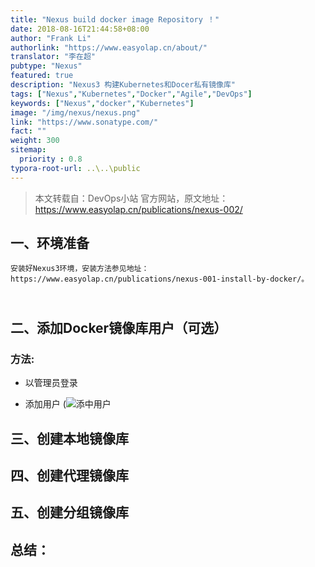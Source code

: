 ```yaml
---
title: "Nexus build docker image Repository ！"
date: 2018-08-16T21:44:58+08:00
author: "Frank Li"
authorlink: "https://www.easyolap.cn/about/"
translator: "李在超"
pubtype: "Nexus"
featured: true
description: "Nexus3 构建Kubernetes和Docer私有镜像库"
tags: ["Nexus","Kubernetes","Docker","Agile","DevOps"]
keywords: ["Nexus","docker","Kubernetes"]
image: "/img/nexus/nexus.png"
link: "https://www.sonatype.com/"
fact: ""
weight: 300
sitemap:
  priority : 0.8
typora-root-url: ..\..\public
---
```


> 本文转载自：DevOps小站 官方网站，原文地址：https://www.easyolap.cn/publications/nexus-002/


一、环境准备
---------
	安装好Nexus3环境，安装方法参见地址：https://www.easyolap.cn/publications/nexus-001-install-by-docker/。


​						
二、添加Docker镜像库用户（可选）
---------

### 方法:

 * 以管理员登录


 * 添加用户
(![添中用户](/img/nexus/docker\nexus-docker-1.png)

三、创建本地镜像库
---------


四、创建代理镜像库
---------


五、创建分组镜像库
---------


总结：
---------

```

```